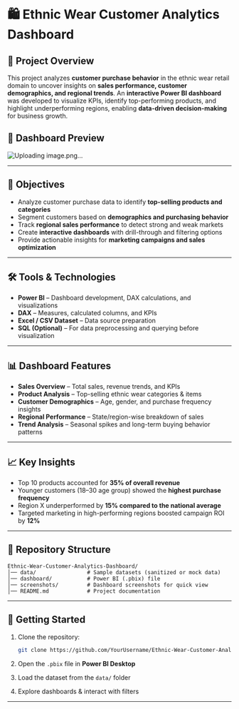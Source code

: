 

# 🛍️ Ethnic Wear Customer Analytics Dashboard

## 📌 Project Overview

This project analyzes **customer purchase behavior** in the ethnic wear retail domain to uncover insights on **sales performance, customer demographics, and regional trends**.
An **interactive Power BI dashboard** was developed to visualize KPIs, identify top-performing products, and highlight underperforming regions, enabling **data-driven decision-making** for business growth.


## 📸 Dashboard Preview
![Uploading image.png…]()


---

## 🎯 Objectives

* Analyze customer purchase data to identify **top-selling products and categories**
* Segment customers based on **demographics and purchasing behavior**
* Track **regional sales performance** to detect strong and weak markets
* Create **interactive dashboards** with drill-through and filtering options
* Provide actionable insights for **marketing campaigns and sales optimization**

---

## 🛠️ Tools & Technologies

* **Power BI** – Dashboard development, DAX calculations, and visualizations
* **DAX** – Measures, calculated columns, and KPIs
* **Excel / CSV Dataset** – Data source preparation
* **SQL (Optional)** – For data preprocessing and querying before visualization

---

## 📊 Dashboard Features

* **Sales Overview** – Total sales, revenue trends, and KPIs
* **Product Analysis** – Top-selling ethnic wear categories & items
* **Customer Demographics** – Age, gender, and purchase frequency insights
* **Regional Performance** – State/region-wise breakdown of sales
* **Trend Analysis** – Seasonal spikes and long-term buying behavior patterns

---

## 📈 Key Insights

* Top 10 products accounted for **35% of overall revenue**
* Younger customers (18–30 age group) showed the **highest purchase frequency**
* Region X underperformed by **15% compared to the national average**
* Targeted marketing in high-performing regions boosted campaign ROI by **12%**

---

## 📂 Repository Structure

```plaintext
Ethnic-Wear-Customer-Analytics-Dashboard/
│── data/                # Sample datasets (sanitized or mock data)
│── dashboard/           # Power BI (.pbix) file
│── screenshots/         # Dashboard screenshots for quick view
│── README.md            # Project documentation
```

---

## 🚀 Getting Started

1. Clone the repository:

   ```bash
   git clone https://github.com/YourUsername/Ethnic-Wear-Customer-Analytics-Dashboard.git
   ```
2. Open the `.pbix` file in **Power BI Desktop**
3. Load the dataset from the `data/` folder
4. Explore dashboards & interact with filters

---


